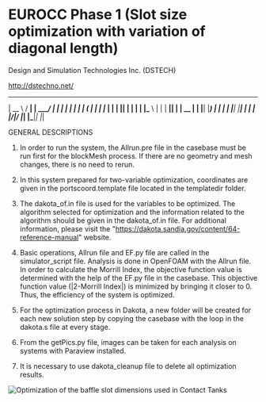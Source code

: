 # EUROCC Phase 1 (Slot size optimization with variation of diagonal length)

Design and Simulation Technologies Inc. (DSTECH)
    
http://dstechno.net/
    
        
  _____   _____ _______ ______ _____ _    _ 
 |  __ \ / ____|__   __|  ____/ ____| |  | |
 | |  | | (___    | |  | |__ | |    | |__| |
 | |  | |\___ \   | |  |  __|| |    |  __  |
 | |__| |____) |  | |  | |___| |____| |  | |
 |_____/|_____/   |_|  |______\_____|_|  |_|
                                      
 
GENERAL DESCRIPTIONS

1. 	In order to run the system, the Allrun.pre file in the casebase must be run first for the blockMesh process. 
	If there are no geometry and mesh changes, there is no need to rerun.

2. 	In this system prepared for two-variable optimization, coordinates are given in the portscoord.template file located in the templatedir folder.

3. 	The dakota_of.in file is used for the variables to be optimized. 
	The algorithm selected for optimization and the information related to the algorithm should be given in the dakota_of.in file. 
	For additional information, please visit the "https://dakota.sandia.gov/content/64-reference-manual" website.

4. 	Basic operations, Allrun file and EF.py file are called in the simulator_script file. 
	Analysis is done in OpenFOAM with the Allrun file. 
	In order to calculate the Morrill Index, the objective function value is determined with the help of the EF.py file in the casebase. 
	This objective function value (|2-Morrill Index|) is minimized by bringing it closer to 0. Thus, the efficiency of the system is optimized.

5. 	For the optimization process in Dakota, a new folder will be created for each new solution step by copying the casebase with the loop in the dakota.s file at every stage.

6. 	From the getPics.py file, images can be taken for each analysis on systems with Paraview installed.

7.	It is necessary to use dakota_cleanup file to delete all optimization results.

![Optimization of the baffle slot dimensions used in Contact Tanks](https://user-images.githubusercontent.com/90314532/132671140-9f703918-b685-4813-95da-0d274da2dcfa.gif)
